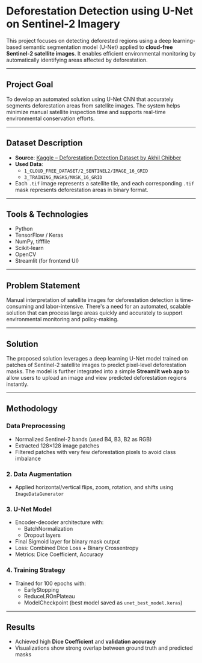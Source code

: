 #  Deforestation Detection using U-Net on Sentinel-2 Imagery

This project focuses on detecting deforested regions using a deep learning-based semantic segmentation model (U-Net) applied to **cloud-free Sentinel-2 satellite images**. It enables efficient environmental monitoring by automatically identifying areas affected by deforestation.

---

##  Project Goal

To develop an automated solution using U-Net CNN that accurately segments deforestation areas from satellite images. The system helps minimize manual satellite inspection time and supports real-time environmental conservation efforts.

---

##  Dataset Description

- **Source**: [Kaggle – Deforestation Detection Dataset by Akhil Chibber](https://www.kaggle.com/datasets/akhilchibber/deforestation-detection-dataset)
- **Used Data**:
  - `1_CLOUD_FREE_DATASET/2_SENTINEL2/IMAGE_16_GRID`
  - `3_TRAINING_MASKS/MASK_16_GRID`
- Each `.tif` image represents a satellite tile, and each corresponding `.tif` mask represents deforestation areas in binary format.

---

##  Tools & Technologies

- Python
- TensorFlow / Keras
- NumPy, tifffile
- Scikit-learn
- OpenCV
- Streamlit (for frontend UI)

---

##  Problem Statement

Manual interpretation of satellite images for deforestation detection is time-consuming and labor-intensive. There's a need for an automated, scalable solution that can process large areas quickly and accurately to support environmental monitoring and policy-making.

---

##  Solution

The proposed solution leverages a deep learning U-Net model trained on patches of Sentinel-2 satellite images to predict pixel-level deforestation masks. The model is further integrated into a simple **Streamlit web app** to allow users to upload an image and view predicted deforestation regions instantly.

---

##  Methodology

###  Data Preprocessing
- Normalized Sentinel-2 bands (used B4, B3, B2 as RGB)
- Extracted 128×128 image patches
- Filtered patches with very few deforestation pixels to avoid class imbalance

### 2. Data Augmentation
- Applied horizontal/vertical flips, zoom, rotation, and shifts using `ImageDataGenerator`

### 3. U-Net Model
- Encoder-decoder architecture with:
  - BatchNormalization
  - Dropout layers
- Final Sigmoid layer for binary mask output
- Loss: Combined Dice Loss + Binary Crossentropy
- Metrics: Dice Coefficient, Accuracy

### 4. Training Strategy
- Trained for 100 epochs with:
  - EarlyStopping
  - ReduceLROnPlateau
  - ModelCheckpoint (best model saved as `unet_best_model.keras`)

---

##  Results

- Achieved high **Dice Coefficient** and **validation accuracy**
- Visualizations show strong overlap between ground truth and predicted masks


